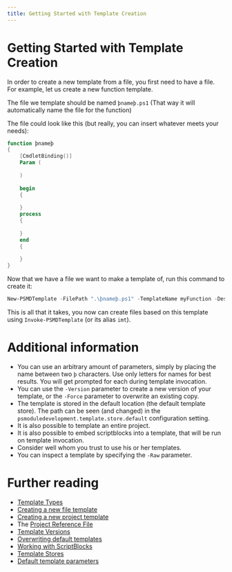 ```yaml
---
title: Getting Started with Template Creation
---
```

# Getting Started with Template Creation

In order to create a new template from a file, you first need to have a file. For example, let us create a new function template.

The file we template should be named `þnameþ.ps1` (That way it will automatically name the file for the function)

The file could look like this (but really, you can insert whatever meets your needs):

```powershell
function þnameþ
{
	[CmdletBinding()]
	Param (
	
	)
	
	begin
	{
		
	}
	process
	{
	
	}
	end
	{
	
	}
}
```

Now that we have a file we want to make a template of, run this command to create it:

```powershell
New-PSMDTemplate -FilePath ".\þnameþ.ps1" -TemplateName myFunction -Description "My first function template" -Author "<Insert your name here>" -Tags 'function','file'
```

This is all that it takes, you now can create files based on this template using `Invoke-PSMDTemplate` (or its alias `imt`).

# Additional information

 - You can use an arbitrary amount of parameters, simply by placing the name between two `þ` characters. Use only letters for names for best results. You will get prompted for each during template invocation.
 - You can use the `-Version` parameter to create a new version of your template, or the `-Force` parameter to overwrite an existing copy.
 - The template is stored in the default location (the default template store). The path can be seen (and changed) in the `psmoduledevelopment.template.store.default` configuration setting.
 - It is also possible to template an entire project.
 - It is also possible to embed scriptblocks into a template, that will be run on template invocation.
 - Consider well whom you trust to use his or her templates.
 - You can inspect a template by specifying the `-Raw` parameter.

# Further reading

 - [Template Types](http://psframework.org/documentation/documents/psmoduledevelopment/templates/template-types.html)
 - [Creating a new file template](http://psframework.org/documentation/documents/psmoduledevelopment/templates/creating-a-new-file-template.html)
 - [Creating a new project template](http://psframework.org/documentation/documents/psmoduledevelopment/templates/creating-a-new-project-template.html)
 - The [Project Reference File](http://psframework.org/documentation/documents/psmoduledevelopment/templates/project-reference-file.html)
 - [Template Versions](http://psframework.org/documentation/documents/psmoduledevelopment/templates/template-versions.html)
 - [Overwriting default templates](http://psframework.org/documentation/documents/psmoduledevelopment/templates/overwriting-default-templates.html)
 - [Working with ScriptBlocks](http://psframework.org/documentation/documents/psmoduledevelopment/templates/working-with-scriptblocks.html)
 - [Template Stores](http://psframework.org/documentation/documents/psmoduledevelopment/templates/template-stores.html)
 - [Default template parameters](http://psframework.org/documentation/documents/psmoduledevelopment/templates/default-template-parameters.html)